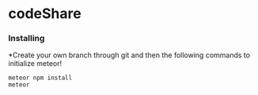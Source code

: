 # codeShare


### Installing
*Create your own branch through git and then the following commands to initialize meteor!

```
meteor npm install
meteor
```
